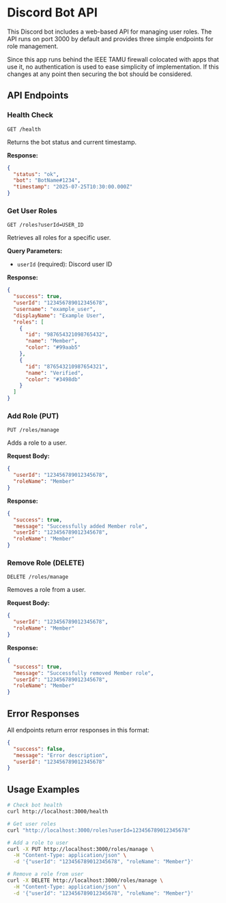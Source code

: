 # Discord Bot API

This Discord bot includes a web-based API for managing user roles. The API runs on port 3000 by default and provides three simple endpoints for role management.

Since this app runs behind the IEEE TAMU firewall colocated with apps that use it, no authentication is used to ease simplicity of implementation. If this changes at any point then securing the bot should be considered.

## API Endpoints

### Health Check
```
GET /health
```
Returns the bot status and current timestamp.

**Response:**
```json
{
  "status": "ok",
  "bot": "BotName#1234",
  "timestamp": "2025-07-25T10:30:00.000Z"
}
```

### Get User Roles
```
GET /roles?userId=USER_ID
```
Retrieves all roles for a specific user.

**Query Parameters:**
- `userId` (required): Discord user ID

**Response:**
```json
{
  "success": true,
  "userId": "123456789012345678",
  "username": "example_user",
  "displayName": "Example User",
  "roles": [
    {
      "id": "987654321098765432",
      "name": "Member",
      "color": "#99aab5"
    },
    {
      "id": "876543210987654321",
      "name": "Verified",
      "color": "#3498db"
    }
  ]
}
```

### Add Role (PUT)
```
PUT /roles/manage
```
Adds a role to a user.

**Request Body:**
```json
{
  "userId": "123456789012345678",
  "roleName": "Member"
}
```

**Response:**
```json
{
  "success": true,
  "message": "Successfully added Member role",
  "userId": "123456789012345678",
  "roleName": "Member"
}
```

### Remove Role (DELETE)
```
DELETE /roles/manage
```
Removes a role from a user.

**Request Body:**
```json
{
  "userId": "123456789012345678",
  "roleName": "Member"
}
```

**Response:**
```json
{
  "success": true,
  "message": "Successfully removed Member role",
  "userId": "123456789012345678",
  "roleName": "Member"
}
```

## Error Responses

All endpoints return error responses in this format:
```json
{
  "success": false,
  "message": "Error description",
  "userId": "123456789012345678"
}
```

## Usage Examples

```bash
# Check bot health
curl http://localhost:3000/health

# Get user roles
curl "http://localhost:3000/roles?userId=123456789012345678"

# Add a role to user
curl -X PUT http://localhost:3000/roles/manage \
  -H "Content-Type: application/json" \
  -d '{"userId": "123456789012345678", "roleName": "Member"}'

# Remove a role from user
curl -X DELETE http://localhost:3000/roles/manage \
  -H "Content-Type: application/json" \
  -d '{"userId": "123456789012345678", "roleName": "Member"}'
```
